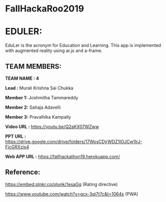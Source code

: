 # FallHackaRoo2019
# EDULER:

  EduLer is the acronym for Education and Learning. This app is implemented with augmented reality using ar.js and a-frame. 

## TEAM MEMBERS:

**TEAM NAME : 4**

**Lead :** Murali Krishna Sai Chukka 

**Member 1:** Joshmitha Tammareddy

**Member 2:** Sahaja Adavelli   

**Member 3:** Pravalhika Kampally 


**Video URL :** https://youtu.be/Q2aKX07WZww

**PPT URL :** https://drive.google.com/drive/folders/17WosCDjrWDZ1IOJCw1IrJ-FjcGRXzis4

**Web APP URL :** https://fallhackathon19.herokuapp.com/

## Reference:

https://embed.plnkr.co/plunk/1esaGq (Rating directive)

https://www.youtube.com/watch?v=gcx-3qi7t7c&t=1064s (PWA)


